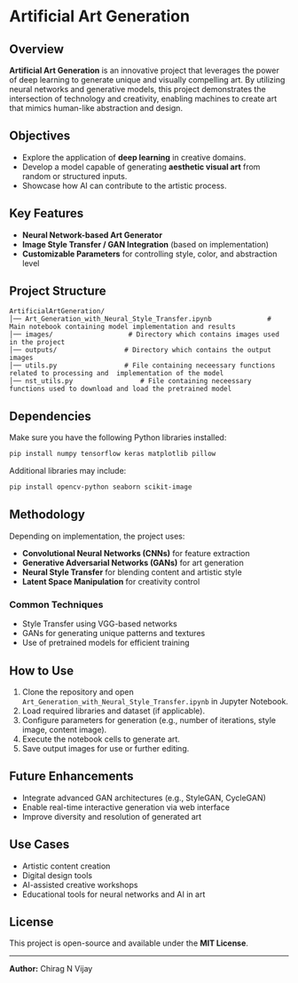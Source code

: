 # Artificial Art Generation

## Overview
**Artificial Art Generation** is an innovative project that leverages the power of deep learning to generate unique and visually compelling art. By utilizing neural networks and generative models, this project demonstrates the intersection of technology and creativity, enabling machines to create art that mimics human-like abstraction and design.

## Objectives
- Explore the application of **deep learning** in creative domains.
- Develop a model capable of generating **aesthetic visual art** from random or structured inputs.
- Showcase how AI can contribute to the artistic process.

## Key Features
- **Neural Network-based Art Generator**
- **Image Style Transfer / GAN Integration** (based on implementation)
- **Customizable Parameters** for controlling style, color, and abstraction level
  

## Project Structure
```
ArtificialArtGeneration/
│── Art_Generation_with_Neural_Style_Transfer.ipynb              # Main notebook containing model implementation and results
│── images/                   # Directory which contains images used in the project
│── outputs/                 # Directory which contains the output images
│── utils.py                 # File containing neceessary functions related to processing and  implementation of the model
│── nst_utils.py                 # File containing neceessary functions used to download and load the pretrained model
```

## Dependencies
Make sure you have the following Python libraries installed:
```sh
pip install numpy tensorflow keras matplotlib pillow
```

Additional libraries may include:
```sh
pip install opencv-python seaborn scikit-image
```

## Methodology
Depending on implementation, the project uses:
- **Convolutional Neural Networks (CNNs)** for feature extraction
- **Generative Adversarial Networks (GANs)** for art generation
- **Neural Style Transfer** for blending content and artistic style
- **Latent Space Manipulation** for creativity control

### Common Techniques
- Style Transfer using VGG-based networks
- GANs for generating unique patterns and textures
- Use of pretrained models for efficient training

## How to Use
1. Clone the repository and open `Art_Generation_with_Neural_Style_Transfer.ipynb` in Jupyter Notebook.
2. Load required libraries and dataset (if applicable).
3. Configure parameters for generation (e.g., number of iterations, style image, content image).
4. Execute the notebook cells to generate art.
5. Save output images for use or further editing.


## Future Enhancements
- Integrate advanced GAN architectures (e.g., StyleGAN, CycleGAN)
- Enable real-time interactive generation via web interface
- Improve diversity and resolution of generated art

## Use Cases
- Artistic content creation
- Digital design tools
- AI-assisted creative workshops
- Educational tools for neural networks and AI in art

## License
This project is open-source and available under the **MIT License**.

---
**Author:** Chirag N Vijay  

